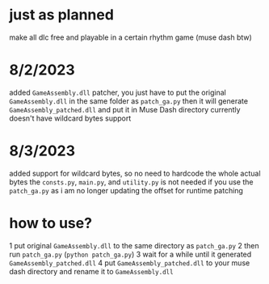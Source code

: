 # just as planned
make all dlc free and playable in a certain rhythm game (muse dash btw)

# 8/2/2023
added `GameAssembly.dll` patcher, you just have to put the original `GameAssembly.dll` in the same folder as `patch_ga.py` then it will generate `GameAssembly_patched.dll` and put it in Muse Dash directory
currently doesn't have wildcard bytes support

# 8/3/2023
added support for wildcard bytes, so no need to hardcode the whole actual bytes
the `consts.py`, `main.py`, and `utility.py` is not needed if you use the `patch_ga.py` as i am no longer updating the offset for runtime patching

# how to use?
1 put original `GameAssembly.dll` to the same directory as `patch_ga.py`
2 then run `patch_ga.py` (`python patch_ga.py`)
3 wait for a while until it generated `GameAssembly_patched.dll`
4 put `GameAssembly_patched.dll` to your muse dash directory and rename it to `GameAssembly.dll`
